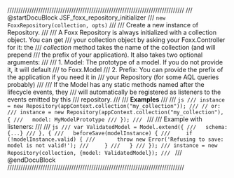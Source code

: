 ////////////////////////////////////////////////////////////////////////////////
/// @startDocuBlock JSF_foxx_repository_initializer
/// `new FoxxRepository(collection, opts)`
///
/// Create a new instance of Repository.
///
/// A Foxx Repository is always initialized with a collection object. You can get
/// your collection object by asking your Foxx.Controller for it: the
/// *collection* method takes the name of the collection (and will prepend
/// the prefix of your application). It also takes two optional arguments:
///
/// 1. Model: The prototype of a model. If you do not provide it, it will default
/// to Foxx.Model
/// 2. Prefix: You can provide the prefix of the application if you need it in
/// your Repository (for some AQL queries probably)
///
/// If the Model has any static methods named after the lifecycle events, they
/// will automatically be registered as listeners to the events emitted by this
/// repository.
///
/// **Examples**
///
/// ```js
/// instance = new Repository(appContext.collection("my_collection"));
/// // or:
/// instance = new Repository(appContext.collection("my_collection"), {
///   model: MyModelPrototype
/// });
/// ```
///
/// Example with listeners:
///
/// ```js
/// var ValidatedModel = Model.extend({
///   schema: {...}
/// }, {
///   beforeSave(modelInstance) {
///     if (!modelInstance.valid) {
///       throw new Error('Refusing to save: model is not valid!');
///     }
///   }
/// });
/// instance = new Repository(collection, {model: ValidatedModel});
/// ```
/// @endDocuBlock
////////////////////////////////////////////////////////////////////////////////